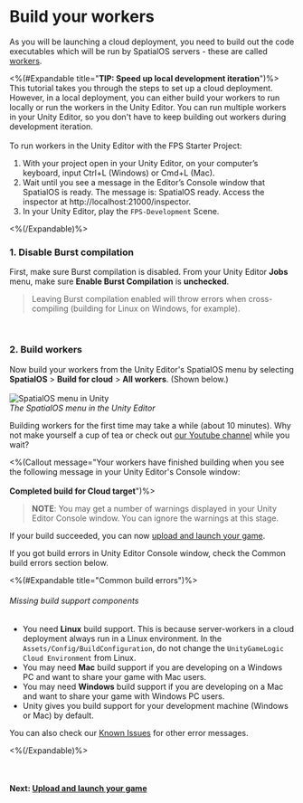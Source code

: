 # Build your workers

As you will be launching a cloud deployment, you need to build out the code executables which will be run by SpatialOS servers - these are called [workers]({{urlRoot}}/reference/glossary#worker).

<%(#Expandable title="<b>TIP: Speed up local development iteration</b>")%>
This tutorial takes you through the steps to set up a cloud deployment. However, in a local deployment, you can either build your workers to run locally or run the workers in the Unity Editor. You can run multiple workers in your Unity Editor, so you don't have to keep building out workers during development iteration.
<br/>
<br/>
To run workers in the Unity Editor with the FPS Starter Project:
<br/>

1. With your project open in your Unity Editor, on your computer’s keyboard, input Ctrl+L (Windows) or Cmd+L (Mac).
1. Wait until you see a message in the Editor’s Console window that SpatialOS is ready. The message is: SpatialOS ready. Access the inspector at http://localhost:21000/inspector.
1. In your Unity Editor, play the `FPS-Development` Scene.

<%(/Expandable)%>

### 1. Disable Burst compilation

First, make sure Burst compilation is disabled. From your Unity Editor **Jobs** menu, make sure **Enable Burst Compilation** is **unchecked**.

> Leaving Burst compilation enabled will throw errors when cross-compiling (building for Linux on Windows, for example).

<br/>

### 2. Build workers

Now build your workers from the Unity Editor's SpatialOS menu by selecting **SpatialOS** > **Build for cloud** > **All workers**.
  (Shown below.)
  <br/>
  <br/>![SpatialOS menu in Unity]({{assetRoot}}assets/unity-spatialos-menu.png)
  <br/>_The SpatialOS menu in the Unity Editor_
  <br/>

Building workers for the first time may take a while (about 10 minutes). Why not make yourself a cup of tea or check out [our Youtube channel](https://www.youtube.com/channel/UC7BE8B2yUeQxPvZytk47NYw/videos) while you wait?

<%(Callout message="Your workers have finished building when you see the following message in your Unity Editor's Console window:<br/><br/>**Completed build for Cloud target**")%>

<p/>

> **NOTE**: You may get a number of warnings displayed in your Unity Editor Console window. You can ignore the warnings at this stage.

If your build succeeded, you can now [upload and launch your game]({{urlRoot}}/projects/fps/get-started/upload-launch).

If you got build errors in Unity Editor Console window, check the Common build errors section below.

<%(#Expandable title="Common build errors")%>

###### Missing build support components

* You need **Linux** build support. This is because server-workers in a cloud deployment always run in a Linux environment. In the `Assets/Config/BuildConfiguration`, do not change the `UnityGameLogic Cloud Environment` from Linux.
* You may need **Mac** build support if you are developing on a Windows PC and want to share your game with Mac users.<br/>
* You may need **Windows** build support if you are developing on a Mac and want to share your game with Windows PC users. <br/>
* Unity gives you build support for your development machine (Windows or Mac) by default.

You can also check our [Known Issues](https://github.com/spatialos/gdk-for-unity/projects/2) for other error messages.

<%(/Expandable)%>

<br/>

#### Next: [Upload and launch your game]({{urlRoot}}/projects/fps/get-started/upload-launch)
